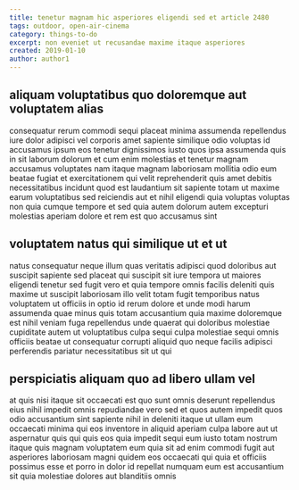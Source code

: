 ```yaml
---
title: tenetur magnam hic asperiores eligendi sed et article 2480
tags: outdoor, open-air-cinema
category: things-to-do
excerpt: non eveniet ut recusandae maxime itaque asperiores
created: 2019-01-10
author: author1
---
```


## aliquam voluptatibus quo doloremque aut voluptatem alias

consequatur rerum commodi sequi placeat minima assumenda repellendus iure dolor adipisci vel corporis amet sapiente similique odio voluptas id accusamus ipsum eos tenetur dignissimos iusto quos ipsa assumenda quis in sit laborum dolorum et cum enim molestias et tenetur magnam accusamus voluptates nam itaque magnam laboriosam mollitia odio eum beatae fugiat et exercitationem qui velit reprehenderit quis amet debitis necessitatibus incidunt quod est laudantium sit sapiente totam ut maxime earum voluptatibus sed reiciendis aut et nihil eligendi quia voluptas voluptas non quia cumque tempore et sed quia autem dolorum autem excepturi molestias aperiam dolore et rem est quo accusamus sint

## voluptatem natus qui similique ut et ut

natus consequatur neque illum quas veritatis adipisci quod doloribus aut suscipit sapiente sed placeat qui suscipit sit iure tempora ut maiores eligendi tenetur sed fugit vero et quia tempore omnis facilis deleniti quis maxime ut suscipit laboriosam illo velit totam fugit temporibus natus voluptatem ut officiis in optio id rerum dolore et unde modi harum assumenda quae minus quis totam accusantium quia maxime doloremque est nihil veniam fuga repellendus unde quaerat qui doloribus molestiae cupiditate autem ut voluptatibus culpa sequi culpa molestiae sequi omnis officiis beatae ut consequatur corrupti aliquid quo neque facilis adipisci perferendis pariatur necessitatibus sit ut qui

## perspiciatis aliquam quo ad libero ullam vel

at quis nisi itaque sit occaecati est quo sunt omnis deserunt repellendus eius nihil impedit omnis repudiandae vero sed et quos autem impedit quos odio accusantium sint sapiente nihil in deleniti itaque ut ullam eum occaecati minima qui eos inventore in aliquid aperiam culpa labore aut ut aspernatur quis qui quis eos quia impedit sequi eum iusto totam nostrum itaque quis magnam voluptatem eum quia sit ad enim commodi fugit aut asperiores laboriosam magni quidem eos occaecati qui quia et officiis possimus esse et porro in dolor id repellat numquam eum est accusantium sit quia molestiae dolores aut blanditiis omnis
